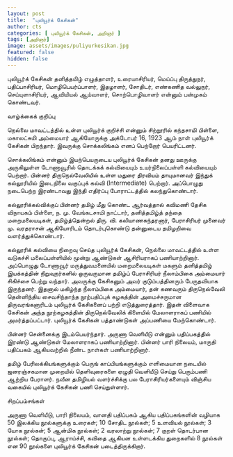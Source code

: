 ```yaml
---
layout: post
title:  "புலியூர்க் கேசிகன்"
author: cts
categories: [ புலியூர்க் கேசிகன், அறிஞர் ]
tags: [அறிஞர்]
image: assets/images/puliyurkesikan.jpg
featured: false
hidden: false
---
```

புலியூர்க் கேசிகன் தனித்தமிழ் எழுத்தாளர், உரையாசிரியர், மெய்ப்பு திருத்துநர், பதிப்பாசிரியர், மொழிபெயர்ப்பாளர், இதழாளர், சோதிடர், எண்கணித வல்லுநர், செய்யுளாசிரியர், ஆவியியல் ஆய்வாளர், சொற்பொழிவாளர் என்னும் பன்முகம் கொண்டவர்.

வாழ்க்கைக் குறிப்பு

நெல்லை மாவட்டத்தில் உள்ள புலியூர்க் குறிச்சி என்னும் சிற்றூரில் கந்தசாமி பிள்ளை, மகாலட்சுமி அம்மையார் ஆகியோருக்கு அக்டோபர் 16, 1923 ஆம் நாள் புலியூர்க் கேசிகன் பிறந்தார். இவருக்கு சொக்கலிங்கம் எனப் பெற்றோர் பெயரிட்டனர்.

சொக்கலிங்கம் என்னும் இயற்பெயருடைய புலியூர்க் கேசிகன் தனது ஊருக்கு அருகிலுள்ள டோணாவூரில் தொடக்கக் கல்வியையும் உயர்நிலைப்பள்ளி கல்வியையும் பெற்றார். பின்னர் திருநெல்வேலியில் உள்ள மதுரை திரவியம் தாயுமானவர் இந்துக் கல்லூரியில் இடைநிலை வகுப்புக் கல்வி (Intermediate) பெற்றார். அப்பொழுது நடைபெற்ற இரண்டாவது இந்தி எதிர்ப்பு போராட்டத்தில் கலந்துகொண்டார்.

கல்லூரிக்கல்விக்குப் பின்னர் தமிழ் மீது கொண்ட ஆர்வத்தால் கவிமணி தேசிக விநாயகம் பிள்ளை, ந. மு. வேங்கடசாமி நாட்டார், தனித்தமிழ்த் தந்தை மறைமலையடிகள், தமிழ்த்தென்றல் திரு. வி. கலியாணசுந்தரனார், பேராசிரியர் முனைவர் மு. வரதராசன் ஆகியோரிடம் தொடர்புகொண்டு தன்னுடைய தமிழறிவை வளர்த்துக்கொண்டார்.

கல்லூரிக் கல்வியை நிறைவு செய்த புலியூர்க் கேசிகன், நெல்லை மாவட்டத்தில் உள்ள வடுகச்சி மலைப்பள்ளியில் மூன்று ஆண்டுகள் ஆசிரியராகப் பணியாற்றினார். அப்பொழுது டோணாவூர் மருத்துவமனையில் மறைமலையடிகள் மகளும் தனித்தமிழ் இயக்கத்தின் நிறுவுநர்களில் ஒருவருமான தமிழ்ப் பேராசிரியர் நீலாம்பிகை அம்மையார் சிகிச்சை பெற்று வந்தார். அவருக்கு கேசிகனும் அவர் குடும்பத்தினரும் பேருதவியாக இருந்தனர். இதனால் மகிழ்ந்த நீலாம்பிகை அம்மையார், தன் கணவரும் திருநெல்வேலி தென்னிந்திய சைவசிந்தாந்த நூற்பதிப்புக் கழகத்தின் அமைச்சருமான திருவரங்கனாரிடம் புலியூர்க் கேசிகனைப் பற்றி எடுத்துரைத்தார். இதன் விளைவாக கேசிகன் அந்த நூற்கழகத்தின் திருநெல்வேலிக் கிளையில் மேலாளராகப் பணியில் அமர்த்தப்பட்டார். புலியூர்க் கேசிகன் பத்தாண்டுகள் அப்பணியை மேற்கொண்டார்.

பின்னர் சென்னைக்கு இடம்பெயர்ந்தார். அருணா வெளியீடு என்னும் பதிப்பகத்தில் இரண்டு ஆண்டுகள் மேலாளராகப் பணியாற்றினார். பின்னர் பாரி நிலையம், மாருதி பதிப்பகம் ஆகியவற்றில் நீண்ட நாள்கள் பணியாற்றினார்.

தமிழ் பேரிலக்கியங்களுக்கும்  பெருங் காப்பியங்களுக்கும்  எளிமையான நடையில்  ஜனரஞ்சகமான முறையில் தெளிவுரைகளை  ஏழுதி  வெளியீடு செய்து பெரும்பணி ஆற்றிய பேராளர்.   நவீன தமிழியல் வளர்ச்சிக்கு பல  பேராசிரியர்களையும்  விஞ்சிய வகையில் புலியூர்க் கேசிகன் பணி செய்துள்ளார். 

சிறப்பம்சங்கள்

அருணா வெளியீடு, பாரி நிலையம், வானதி பதிப்பகம் ஆகிய பதிப்பகங்களின் வழியாக 50 இலக்கிய நூல்களுக்கு உரைகள்; 10 சோதிட நூல்கள்; 5 உளவியல் நூல்கள்; 3 யோக நூல்கள்; 5 ஆன்மிக நூல்கள்; 2 வரலாற்று நூல்கள்; 7 குறள் தொடர்பான நூல்கள்; தொகுப்பு, ஆராய்ச்சி, கவிதை ஆகியன உள்ளடக்கிய துறைகளில் 8 நூல்கள் என 90 நூல்களை புலியூர்க் கேசிகன் படைத்திருக்கிறார்.
